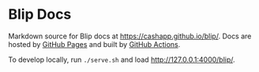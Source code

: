# Blip Docs

Markdown source for Blip docs at https://cashapp.github.io/blip/.
Docs are hosted by [GitHub Pages](https://pages.github.com/) and built by [GitHub Actions](https://github.com/cashapp/blip/actions).

To develop locally, run `./serve.sh` and load http://127.0.0.1:4000/blip/.
